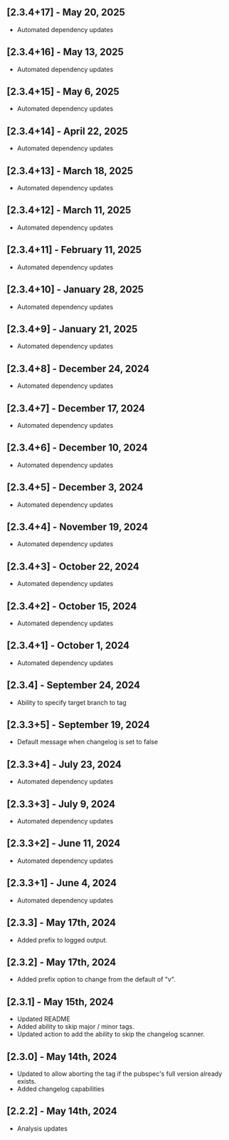 ## [2.3.4+17] - May 20, 2025

* Automated dependency updates


## [2.3.4+16] - May 13, 2025

* Automated dependency updates


## [2.3.4+15] - May 6, 2025

* Automated dependency updates


## [2.3.4+14] - April 22, 2025

* Automated dependency updates


## [2.3.4+13] - March 18, 2025

* Automated dependency updates


## [2.3.4+12] - March 11, 2025

* Automated dependency updates


## [2.3.4+11] - February 11, 2025

* Automated dependency updates


## [2.3.4+10] - January 28, 2025

* Automated dependency updates


## [2.3.4+9] - January 21, 2025

* Automated dependency updates


## [2.3.4+8] - December 24, 2024

* Automated dependency updates


## [2.3.4+7] - December 17, 2024

* Automated dependency updates


## [2.3.4+6] - December 10, 2024

* Automated dependency updates


## [2.3.4+5] - December 3, 2024

* Automated dependency updates


## [2.3.4+4] - November 19, 2024

* Automated dependency updates


## [2.3.4+3] - October 22, 2024

* Automated dependency updates


## [2.3.4+2] - October 15, 2024

* Automated dependency updates


## [2.3.4+1] - October 1, 2024

* Automated dependency updates


## [2.3.4] - September 24, 2024

* Ability to specify target branch to tag

## [2.3.3+5] - September 19, 2024

* Default message when changelog is set to false

## [2.3.3+4] - July 23, 2024

* Automated dependency updates


## [2.3.3+3] - July 9, 2024

* Automated dependency updates


## [2.3.3+2] - June 11, 2024

* Automated dependency updates


## [2.3.3+1] - June 4, 2024

* Automated dependency updates


## [2.3.3] - May 17th, 2024

* Added prefix to logged output.


## [2.3.2] - May 17th, 2024

* Added prefix option to change from the default of "v".


## [2.3.1] - May 15th, 2024

* Updated README
* Added ability to skip major / minor tags.
* Updated action to add the ability to skip the changelog scanner.


## [2.3.0] - May 14th, 2024

* Updated to allow aborting the tag if the pubspec's full version already exists.
* Added changelog capabilities


## [2.2.2] - May 14th, 2024

* Analysis updates